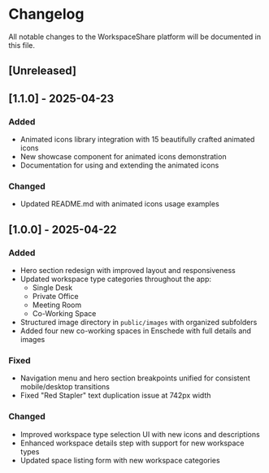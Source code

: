 # Changelog

All notable changes to the WorkspaceShare platform will be documented in this file.

## [Unreleased]

## [1.1.0] - 2025-04-23

### Added
- Animated icons library integration with 15 beautifully crafted animated icons
- New showcase component for animated icons demonstration
- Documentation for using and extending the animated icons

### Changed
- Updated README.md with animated icons usage examples

## [1.0.0] - 2025-04-22

### Added
- Hero section redesign with improved layout and responsiveness
- Updated workspace type categories throughout the app:
  - Single Desk
  - Private Office
  - Meeting Room
  - Co-Working Space
- Structured image directory in `public/images` with organized subfolders
- Added four new co-working spaces in Enschede with full details and images

### Fixed
- Navigation menu and hero section breakpoints unified for consistent mobile/desktop transitions
- Fixed "Red Stapler" text duplication issue at 742px width

### Changed
- Improved workspace type selection UI with new icons and descriptions
- Enhanced workspace details step with support for new workspace types
- Updated space listing form with new workspace categories
